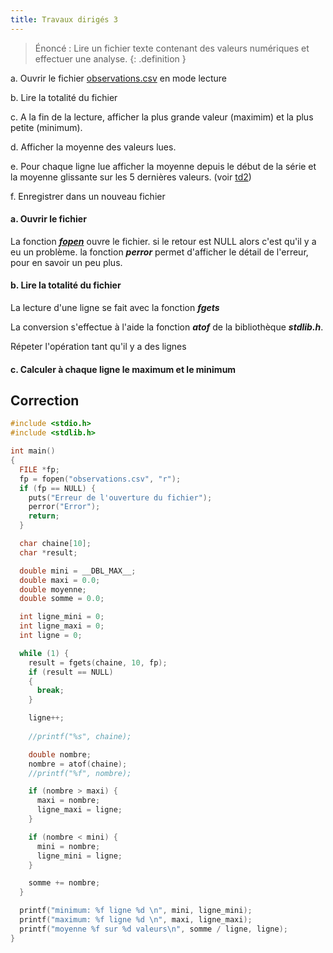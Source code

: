 ```yaml
---
title: Travaux dirigés 3
---
```


> Énoncé : Lire un fichier texte contenant des valeurs numériques et effectuer une analyse.
{: .definition }

a. Ouvrir le fichier [observations.csv](observations.csv) en mode lecture

b. Lire la totalité du fichier 

c. A la fin de la lecture, afficher la plus grande valeur (maximim) et la plus petite (minimum).

d. Afficher la moyenne des valeurs lues.

e. Pour chaque ligne lue afficher la moyenne depuis le début de la série et la moyenne glissante sur les 5 dernières valeurs. (voir [td2](td2))

f. Enregistrer dans un nouveau fichier 

#### a. Ouvrir le fichier

La fonction ***[fopen](../../fichiers)*** ouvre le fichier. si le retour est NULL alors c'est qu'il y a eu un problème. la fonction ***perror*** permet d'afficher le détail de l'erreur, pour en savoir un peu plus.


#### b. Lire la totalité du fichier 

La lecture d'une ligne se fait avec la fonction ***fgets***

La conversion s'effectue à l'aide la fonction ***atof*** de la bibliothèque ***stdlib.h***.

Répeter l'opération tant qu'il y a des lignes

#### c. Calculer à chaque ligne le maximum et le minimum


## Correction

```c
#include <stdio.h>
#include <stdlib.h>

int main() 
{
  FILE *fp;
  fp = fopen("observations.csv", "r");
  if (fp == NULL) {
    puts("Erreur de l'ouverture du fichier");
    perror("Error");
    return;
  }

  char chaine[10];
  char *result;

  double mini = __DBL_MAX__;
  double maxi = 0.0;
  double moyenne;
  double somme = 0.0;

  int ligne_mini = 0;
  int ligne_maxi = 0;
  int ligne = 0;

  while (1) {
    result = fgets(chaine, 10, fp);
    if (result == NULL) 
    {
      break;
    }

    ligne++;
    
    //printf("%s", chaine);

    double nombre;
    nombre = atof(chaine);
    //printf("%f", nombre);

    if (nombre > maxi) { 
      maxi = nombre;
      ligne_maxi = ligne;
    }

    if (nombre < mini) {
      mini = nombre;
      ligne_mini = ligne;
    }

    somme += nombre;
  }

  printf("minimum: %f ligne %d \n", mini, ligne_mini);
  printf("maximum: %f ligne %d \n", maxi, ligne_maxi);
  printf("moyenne %f sur %d valeurs\n", somme / ligne, ligne);
}
```
